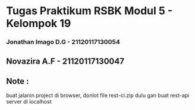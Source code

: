 # Tugas Praktikum RSBK Modul 5 - Kelompok 19

### Jonathan Imago D.G - 21120117130054

## Novazira A.F - 21120117130047

## Note :

buat jalanin project di browser, donlot file rest-ci.zip dulu gan buat rest-api server di localhost
